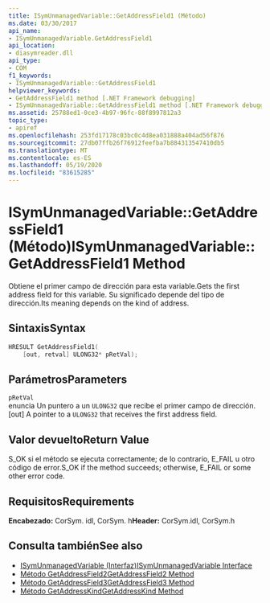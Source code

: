 ```yaml
---
title: ISymUnmanagedVariable::GetAddressField1 (Método)
ms.date: 03/30/2017
api_name:
- ISymUnmanagedVariable.GetAddressField1
api_location:
- diasymreader.dll
api_type:
- COM
f1_keywords:
- ISymUnmanagedVariable::GetAddressField1
helpviewer_keywords:
- GetAddressField1 method [.NET Framework debugging]
- ISymUnmanagedVariable::GetAddressField1 method [.NET Framework debugging]
ms.assetid: 25788ed1-0ce3-4b97-96fc-88f8997812a3
topic_type:
- apiref
ms.openlocfilehash: 253fd17178c03bc0c4d8ea031888a404ad56f876
ms.sourcegitcommit: 27db07ffb26f76912feefba7b884313547410db5
ms.translationtype: MT
ms.contentlocale: es-ES
ms.lasthandoff: 05/19/2020
ms.locfileid: "83615285"
---
```

# <a name="isymunmanagedvariablegetaddressfield1-method"></a><span data-ttu-id="f4d1e-102">ISymUnmanagedVariable::GetAddressField1 (Método)</span><span class="sxs-lookup"><span data-stu-id="f4d1e-102">ISymUnmanagedVariable::GetAddressField1 Method</span></span>
<span data-ttu-id="f4d1e-103">Obtiene el primer campo de dirección para esta variable.</span><span class="sxs-lookup"><span data-stu-id="f4d1e-103">Gets the first address field for this variable.</span></span> <span data-ttu-id="f4d1e-104">Su significado depende del tipo de dirección.</span><span class="sxs-lookup"><span data-stu-id="f4d1e-104">Its meaning depends on the kind of address.</span></span>  
  
## <a name="syntax"></a><span data-ttu-id="f4d1e-105">Sintaxis</span><span class="sxs-lookup"><span data-stu-id="f4d1e-105">Syntax</span></span>  
  
```cpp  
HRESULT GetAddressField1(  
    [out, retval] ULONG32* pRetVal);  
```  
  
## <a name="parameters"></a><span data-ttu-id="f4d1e-106">Parámetros</span><span class="sxs-lookup"><span data-stu-id="f4d1e-106">Parameters</span></span>  
 `pRetVal`  
 <span data-ttu-id="f4d1e-107">enuncia Un puntero a un `ULONG32` que recibe el primer campo de dirección.</span><span class="sxs-lookup"><span data-stu-id="f4d1e-107">[out] A pointer to a `ULONG32` that receives the first address field.</span></span>  
  
## <a name="return-value"></a><span data-ttu-id="f4d1e-108">Valor devuelto</span><span class="sxs-lookup"><span data-stu-id="f4d1e-108">Return Value</span></span>  
 <span data-ttu-id="f4d1e-109">S_OK si el método se ejecuta correctamente; de lo contrario, E_FAIL u otro código de error.</span><span class="sxs-lookup"><span data-stu-id="f4d1e-109">S_OK if the method succeeds; otherwise, E_FAIL or some other error code.</span></span>  
  
## <a name="requirements"></a><span data-ttu-id="f4d1e-110">Requisitos</span><span class="sxs-lookup"><span data-stu-id="f4d1e-110">Requirements</span></span>  
 <span data-ttu-id="f4d1e-111">**Encabezado:** CorSym. idl, CorSym. h</span><span class="sxs-lookup"><span data-stu-id="f4d1e-111">**Header:** CorSym.idl, CorSym.h</span></span>  
  
## <a name="see-also"></a><span data-ttu-id="f4d1e-112">Consulta también</span><span class="sxs-lookup"><span data-stu-id="f4d1e-112">See also</span></span>

- [<span data-ttu-id="f4d1e-113">ISymUnmanagedVariable (Interfaz)</span><span class="sxs-lookup"><span data-stu-id="f4d1e-113">ISymUnmanagedVariable Interface</span></span>](isymunmanagedvariable-interface.md)
- [<span data-ttu-id="f4d1e-114">Método GetAddressField2</span><span class="sxs-lookup"><span data-stu-id="f4d1e-114">GetAddressField2 Method</span></span>](isymunmanagedvariable-getaddressfield2-method.md)
- [<span data-ttu-id="f4d1e-115">Método GetAddressField3</span><span class="sxs-lookup"><span data-stu-id="f4d1e-115">GetAddressField3 Method</span></span>](isymunmanagedvariable-getaddressfield3-method.md)
- [<span data-ttu-id="f4d1e-116">Método GetAddressKind</span><span class="sxs-lookup"><span data-stu-id="f4d1e-116">GetAddressKind Method</span></span>](isymunmanagedvariable-getaddresskind-method.md)

